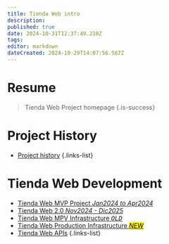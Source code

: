 ```yaml
---
title: Tienda Web intro
description: 
published: true
date: 2024-10-31T12:37:49.210Z
tags: 
editor: markdown
dateCreated: 2024-10-29T14:07:56.587Z
---
```


# Resume
> Tienda Web Project homepage
{.is-success}


# Project History

- [Project history](history)
{.links-list}

# Tienda Web Development

 - [Tienda Web MVP Project *Jan2024 to Apr2024*](tienda-web-mvp-projec)
 - [Tienda Web 2.0 *Nov2024 - Dic2025*](tienda-web-20)
 - [Tienda Web MPV Infrastructure *<kbd>OLD</kbd>*](/infrastructure/Tienda-Web) 
 - [Tienda Web Production Infrastructure *<mark>NEW</mark>*](/infrastructure/Tienda-Web-production)
 - [Tienda Web APIs](/apis/home/tienda-web)
 {.links-list}


